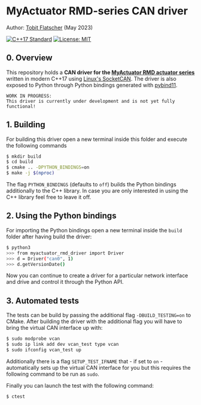 # MyActuator RMD-series CAN driver

Author: [Tobit Flatscher](https://github.com/2b-t) (May 2023)

[![C++17 Standard](https://img.shields.io/badge/Standard-C++17-yellow.svg?style=flat&logo=c%2B%2B)](https://isocpp.org/std/the-standard) [![License: MIT](https://img.shields.io/badge/License-MIT-yellow.svg)](https://opensource.org/licenses/MIT)



## 0. Overview
This repository holds a **CAN driver for the [MyActuator RMD actuator series](https://www.myactuator.com/rmd-x)** written in modern C++17 using [Linux's SocketCAN](https://docs.kernel.org/networking/can.html). The driver is also exposed to Python through Python bindings generated with [pybind11](https://github.com/pybind/pybind11).

```
WORK IN PROGRESS:
This driver is currently under development and is not yet fully functional!
```



## 1. Building

For building this driver open a new terminal inside this folder and execute the following commands

```bash
$ mkdir build
$ cd build
$ cmake .. -DPYTHON_BINDINGS=on
$ make -j $(nproc)
```

The flag `PYTHON_BINDINGS` (defaults to `off`) builds the Python bindings additionally to the C++ library. In case you are only interested in using the C++ library feel free to leave it off.



## 2. Using the Python bindings

For importing the Python bindings open a new terminal inside the `build` folder after having build the driver:

```bash
$ python3
>>> from myactuator_rmd_driver import Driver
>>> d = Driver("can0", 1)
>>> d.getVersionDate()
```

Now you can continue to create a driver for a particular network interface and drive and control it through the Python API.



## 3. Automated tests

The tests can be build by passing the additional flag `-DBUILD_TESTING=on` to CMake. After building the driver with the additional flag you will have to bring the virtual CAN interface up with:

```bash
$ sudo modprobe vcan
$ sudo ip link add dev vcan_test type vcan
$ sudo ifconfig vcan_test up
```

Additionally there is a flag `SETUP_TEST_IFNAME` that - if set to `on` - automatically sets up the virtual CAN interface for you but this requires the following command to be run as `sudo`.

Finally you can launch the test with the following command:

```bash
$ ctest
```

